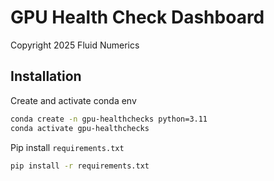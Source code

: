 # GPU Health Check Dashboard
Copyright 2025 Fluid Numerics

## Installation
Create and activate conda env
```bash
conda create -n gpu-healthchecks python=3.11
conda activate gpu-healthchecks
```

Pip install `requirements.txt`
```bash
pip install -r requirements.txt
```

